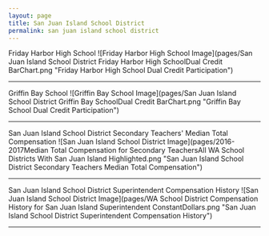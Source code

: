 ```yaml
---
layout: page
title: San Juan Island School District
permalink: san juan island school district
---
```



Friday Harbor High School
![Friday Harbor High School Image](pages/San Juan Island School District Friday Harbor High SchoolDual Credit BarChart.png "Friday Harbor High School Dual Credit Participation")

___

Griffin Bay School
![Griffin Bay School Image](pages/San Juan Island School District Griffin Bay SchoolDual Credit BarChart.png "Griffin Bay School Dual Credit Participation")

___

San Juan Island School District Secondary Teachers' Median Total Compensation
![San Juan Island School District Image](pages/2016-2017Median Total Compensation for Secondary TeachersAll WA School Districts With San Juan Island Highlighted.png "San Juan Island School District Secondary Teachers Median Total Compensation")

___

San Juan Island School District Superintendent Compensation History
![San Juan Island School District Image](pages/WA School District Compensation History for San Juan Island Superintendent ConstantDollars.png "San Juan Island School District Superintendent Compensation History")

___


